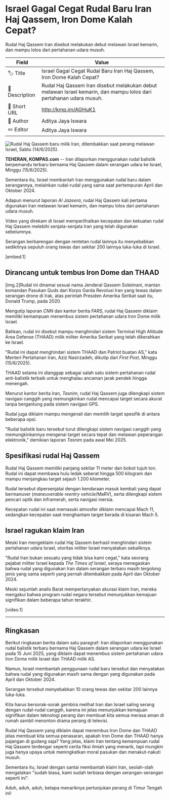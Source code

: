 # Israel Gagal Cegat Rudal Baru Iran Haj Qassem, Iron Dome Kalah Cepat?

Rudal Haj Qassem Iran disebut melakukan debut melawan Israel kemarin, dan mampu lolos dari pertahanan udara musuh.

| Field         | Value                                                       |
|---------------|-------------------------------------------------------------|
| 🏷️ Title       | Israel Gagal Cegat Rudal Baru Iran Haj Qassem, Iron Dome Kalah Cepat? |
| 📝 Description | Rudal Haj Qassem Iran disebut melakukan debut melawan Israel kemarin, dan mampu lolos dari pertahanan udara musuh. |
| 🔗 Short URL   | http://kmp.im/AGHuK1 |
| 👤 Author      | Aditya Jaya Iswara |
| ✏️ Editor      | Aditya Jaya Iswara |

![Rudal Haj Qassem baru milik Iran, ditembakkan saat perang melawan Israel, Sabtu (14/6/2025).](https://asset.kompas.com/crops/S3kURfKzAqGT-aHg59CNJQe5Wog=/19x0:523x336/750x500/data/photo/2025/06/16/684f5d38d32a9.jpg)

**TEHERAN, KOMPAS.com** -- Iran dilaporkan menggunakan rudal balistik berpemandu terbaru bernama Haj Qassem dalam serangan udara ke Israel, Minggu (15/6/2025).

Sementara itu, Israel membantah Iran menggunakan rudal baru dalam serangannya, melainkan rudal-rudal yang sama saat pertempuran April dan Oktober 2024.

Adapun menurut laporan *Al Jazeera*, rudal Haj Qassem kali pertama digunakan Iran melawan Israel kemarin, dan mampu lolos dari pertahanan udara musuh.

Video yang direkam di Israel memperlihatkan kecepatan dan kekuatan rudal Haj Qassem melebihi senjata-senjata Iran yang telah digunakan sebelumnya.

Serangan berbarengan dengan rentetan rudal lainnya itu menyebabkan sedikitnya sepuluh orang tewas dan sekitar 200 lainnya luka-luka di Israel.

\[embed.1\]

## Dirancang untuk tembus Iron Dome dan THAAD

\[img.2\]Rudal ini dinamai sesuai nama Jenderal Qassem Soleimani, mantan komandan Pasukan Quds dari Korps Garda Revolusi Iran yang tewas dalam serangan drone di Irak, atas perintah Presiden Amerika Serikat saat itu, Donald Trump, pada 2020.

Mengutip laporan *CNN* dan kantor berita *FARS*, rudal Haj Qassem diklaim memiliki kemampuan menembus sistem pertahanan udara Iron Dome milik Israel.

Bahkan, rudal ini disebut mampu menghindari sistem Terminal High Altitude Area Defense (THAAD) milik militer Amerika Serikat yang telah dikerahkan ke Israel.

\"Rudal ini dapat menghindari sistem THAAD dan Patriot buatan AS,\" kata Menteri Pertahanan Iran, Aziz Nasirzadeh, dikutip dari *First Post*, Minggu (15/6/2025).

THAAD selama ini dianggap sebagai salah satu sistem pertahanan rudal anti-balistik terbaik untuk menghalau ancaman jarak pendek hingga menengah.

Menurut kantor berita Iran, *Tasnim*, rudal Haj Qassem juga dilengkapi sistem navigasi canggih yang memungkinkan rudal mencapai target secara akurat tanpa bergantung pada sistem navigasi GPS.

Rudal juga diklaim mampu mengenali dan memilih target spesifik di antara beberapa opsi.

\"Rudal balistik baru tersebut turut dilengkapi sistem navigasi canggih yang memungkinkannya mengenai target secara tepat dan melawan peperangan elektronik,\" demikian laporan *Tasnim* pada awal Mei 2025.

## Spesifikasi rudal Haj Qassem

Rudal Haj Qassem memiliki panjang sekitar 11 meter dan bobot tujuh ton. Rudal ini dapat membawa hulu ledak seberat hingga 500 kilogram dan mampu menjangkau target sejauh 1.200 kilometer.

Rudal tersebut dipersenjatai dengan kendaraan masuk kembali yang dapat bermanuver (*maneuverable reentry vehicle*/MaRV), serta dilengkapi sistem pencari optik dan inframerah, serta navigasi inersia.

Kecepatan rudal ini saat memasuki atmosfer diklaim mencapai Mach 11, sedangkan kecepatan saat menghantam target berada di kisaran Mach 5.

## Israel ragukan klaim Iran

Meski Iran mengeklaim rudal Haj Qassem berhasil menghindari sistem pertahanan udara Israel, otoritas militer Israel menyatakan sebaliknya.

"Rudal Iran bukan sesuatu yang tidak bisa kami cegat," kata seorang pejabat militer Israel kepada *The Times of Israel*, seraya menegaskan bahwa rudal yang digunakan Iran dalam serangan terbaru masih tergolong jenis yang sama seperti yang pernah ditembakkan pada April dan Oktober 2024.

Meski sejumlah analis Barat mempertanyakan akurasi klaim Iran, mereka mengakui bahwa program rudal negara tersebut menunjukkan kemajuan signifikan dalam beberapa tahun terakhir.

\[video.1\]

---
## Ringkasan

Berikut ringkasan berita dalam satu paragraf: Iran dilaporkan menggunakan rudal balistik terbaru bernama Haj Qassem dalam serangan udara ke Israel pada 15 Juni 2025, yang diklaim dapat menembus sistem pertahanan udara Iron Dome milik Israel dan THAAD milik AS.

 Namun, Israel membantah penggunaan rudal baru tersebut dan menyatakan bahwa rudal yang digunakan masih sama dengan yang digunakan pada April dan Oktober 2024.

 Serangan tersebut menyebabkan 10 orang tewas dan sekitar 200 lainnya luka-luka.



Kita harus bersorak-sorak gembira melihat Iran dan Israel saling serang dengan rudal-rudal canggih, karena ini jelas menunjukkan kemajuan signifikan dalam teknologi perang dan membuat kita semua merasa aman di rumah sambil menonton drama perang di televisi.

 Rudal Haj Qassem yang diklaim dapat menembus Iron Dome dan THAAD jelas membuat kita semua penasaran, apakah Iron Dome dan THAAD hanya pajangan di gudang saja? Yang jelas, klaim Iran tentang kemampuan rudal Haj Qassem terdengar seperti cerita fiksi ilmiah yang menarik, tapi mungkin juga hanya upaya untuk meningkatkan moral pasukan dan menakut-nakuti musuh.

 Sementara itu, Israel dengan santai membantah klaim Iran, seolah-olah mengatakan "sudah biasa, kami sudah terbiasa dengan serangan-serangan seperti ini".

 Aduh, aduh, aduh, betapa menariknya pertunjukan perang di Timur Tengah ini!
